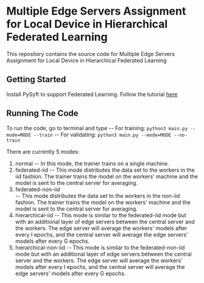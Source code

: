 # Multiple Edge Servers Assignment for Local Device in Hierarchical Federated Learning

This repository contains the source code for Multiple Edge Servers Assignment for Local Device in Hierarchical Federated Learning

## Getting Started
Install PySyft to support Federated Learning. Follow the tutorial [here](https://pysyft.readthedocs.io/en/latest/installing.html)

## Running The Code
To run the code, go to terminal and type 
-- For training: ```python3 main.py --mode=MODE --train``` 
-- For validating: ```python3 main.py --mode=MODE --no-train```

There are currently 5 modes:
1. normal
-- In this mode, the trainer trains on a single machine.
2. federated-iid
-- This mode distributes the data set to the workers in the iid fashion. The trainer trains the model on the workers' machine and the model is sent to the central server for averaging.
3. federated-non-iid	
-- This mode distributes the data set to the workers in the non-iid fashion. The trainer trains the model on the workers' machine and the model is sent to the central server for averaging.
4. hierarchical-iid
-- This mode is similar to the federated-iid mode but with an additional layer of edge servers between the central server and the workers. The edge server will average the workers' models after every I epochs, and the central server will average the edge servers' models after every G epochs.
5. hierarchical-non-iid
-- This mode is similar to the federated-non-iid mode but with an additional layer of edge servers between the central server and the workers. The edge server will average the workers' models after every I epochs, and the central server will average the edge servers' models after every G epochs.

